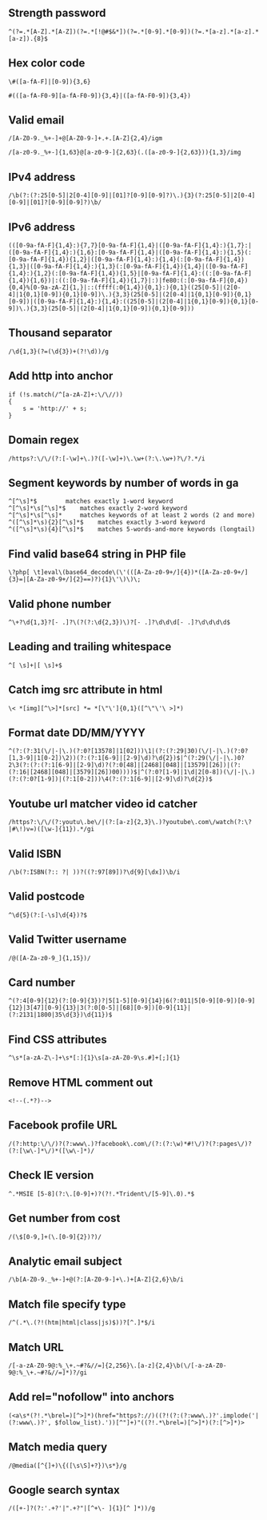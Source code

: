 ## Strength password

```
^(?=.*[A-Z].*[A-Z])(?=.*[!@#$&*])(?=.*[0-9].*[0-9])(?=.*[a-z].*[a-z].*[a-z]).{8}$
```

## Hex color code

```
\#([a-fA-F]|[0-9]){3,6}
```

```
#(([a-fA-F0-9][a-fA-F0-9]){3,4}|([a-fA-F0-9]){3,4})
```

## Valid email

```
/[A-Z0-9._%+-]+@[A-Z0-9-]+.+.[A-Z]{2,4}/igm
```

```
/[a-z0-9._%+-]{1,63}@[a-z0-9-]{2,63}(.([a-z0-9-]{2,63})){1,3}/img
```

## IPv4 address

```
/\b(?:(?:25[0-5]|2[0-4][0-9]|[01]?[0-9][0-9]?)\.){3}(?:25[0-5]|2[0-4][0-9]|[01]?[0-9][0-9]?)\b/
```

## IPv6 address

```
(([0-9a-fA-F]{1,4}:){7,7}[0-9a-fA-F]{1,4}|([0-9a-fA-F]{1,4}:){1,7}:|([0-9a-fA-F]{1,4}:){1,6}:[0-9a-fA-F]{1,4}|([0-9a-fA-F]{1,4}:){1,5}(:[0-9a-fA-F]{1,4}){1,2}|([0-9a-fA-F]{1,4}:){1,4}(:[0-9a-fA-F]{1,4}){1,3}|([0-9a-fA-F]{1,4}:){1,3}(:[0-9a-fA-F]{1,4}){1,4}|([0-9a-fA-F]{1,4}:){1,2}(:[0-9a-fA-F]{1,4}){1,5}|[0-9a-fA-F]{1,4}:((:[0-9a-fA-F]{1,4}){1,6})|:((:[0-9a-fA-F]{1,4}){1,7}|:)|fe80:(:[0-9a-fA-F]{0,4}){0,4}%[0-9a-zA-Z]{1,}|::(ffff(:0{1,4}){0,1}:){0,1}((25[0-5]|(2[0-4]|1{0,1}[0-9]){0,1}[0-9])\.){3,3}(25[0-5]|(2[0-4]|1{0,1}[0-9]){0,1}[0-9])|([0-9a-fA-F]{1,4}:){1,4}:((25[0-5]|(2[0-4]|1{0,1}[0-9]){0,1}[0-9])\.){3,3}(25[0-5]|(2[0-4]|1{0,1}[0-9]){0,1}[0-9]))
```

## Thousand separator

```
/\d{1,3}(?=(\d{3})+(?!\d))/g
```

## Add http into anchor

```
if (!s.match(/^[a-zA-Z]+:\/\//))
{
    s = 'http://' + s;
}
```

## Domain regex

```
/https?:\/\/(?:[-\w]+\.)?([-\w]+)\.\w+(?:\.\w+)?\/?.*/i
```

## Segment keywords by number of words in ga

```
^[^\s]*$        matches exactly 1-word keyword
^[^\s]*\s[^\s]*$    matches exactly 2-word keyword
^[^\s]*\s[^\s]*     matches keywords of at least 2 words (2 and more)
^([^\s]*\s){2}[^\s]*$    matches exactly 3-word keyword
^([^\s]*\s){4}[^\s]*$    matches 5-words-and-more keywords (longtail)
```

## Find valid base64 string in PHP file

```
\?php[ \t]eval\(base64_decode\(\'(([A-Za-z0-9+/]{4})*([A-Za-z0-9+/]{3}=|[A-Za-z0-9+/]{2}==)?){1}\'\)\)\;
```

## Valid phone number

```
^\+?\d{1,3}?[- .]?\(?(?:\d{2,3})\)?[- .]?\d\d\d[- .]?\d\d\d\d$
```

## Leading and trailing whitespace

```
^[ \s]+|[ \s]+$
```

## Catch img src attribute in html

```
\< *[img][^\>]*[src] *= *[\"\']{0,1}([^\"\'\ >]*)
```

## Format date DD/MM/YYYY

```
^(?:(?:31(\/|-|\.)(?:0?[13578]|1[02]))\1|(?:(?:29|30)(\/|-|\.)(?:0?[1,3-9]|1[0-2])\2))(?:(?:1[6-9]|[2-9]\d)?\d{2})$|^(?:29(\/|-|\.)0?2\3(?:(?:(?:1[6-9]|[2-9]\d)?(?:0[48]|[2468][048]|[13579][26])|(?:(?:16|[2468][048]|[3579][26])00))))$|^(?:0?[1-9]|1\d|2[0-8])(\/|-|\.)(?:(?:0?[1-9])|(?:1[0-2]))\4(?:(?:1[6-9]|[2-9]\d)?\d{2})$
```

## Youtube url matcher video id catcher

```
/https?:\/\/(?:youtu\.be\/|(?:[a-z]{2,3}\.)?youtube\.com\/watch(?:\?|#\!)v=)([\w-]{11}).*/gi
```

## Valid ISBN

```
/\b(?:ISBN(?:: ?| ))?((?:97[89])?\d{9}[\dx])\b/i
```

## Valid postcode

```
^\d{5}(?:[-\s]\d{4})?$
```

## Valid Twitter username

```
/@([A-Za-z0-9_]{1,15})/
```

## Card number

```
^(?:4[0-9]{12}(?:[0-9]{3})?|5[1-5][0-9]{14}|6(?:011|5[0-9][0-9])[0-9]{12}|3[47][0-9]{13}|3(?:0[0-5]|[68][0-9])[0-9]{11}|(?:2131|1800|35\d{3})\d{11})$
```

## Find CSS attributes

```
^\s*[a-zA-Z\-]+\s*[:]{1}\s[a-zA-Z0-9\s.#]+[;]{1}
```

## Remove HTML comment out

```
<!--(.*?)-->
```

## Facebook profile URL

```
/(?:http:\/\/)?(?:www\.)?facebook\.com\/(?:(?:\w)*#!\/)?(?:pages\/)?(?:[\w\-]*\/)*([\w\-]*)/
```

## Check IE version

```
^.*MSIE [5-8](?:\.[0-9]+)?(?!.*Trident\/[5-9]\.0).*$
```

## Get number from cost

```
/(\$[0-9,]+(\.[0-9]{2})?)/
```

## Analytic email subject

```
/\b[A-Z0-9._%+-]+@(?:[A-Z0-9-]+\.)+[A-Z]{2,6}\b/i
```

## Match file specify type

```
/^(.*\.(?!(htm|html|class|js)$))?[^.]*$/i
```

## Match URL

```
/[-a-zA-Z0-9@:%_\+.~#?&//=]{2,256}\.[a-z]{2,4}\b(\/[-a-zA-Z0-9@:%_\+.~#?&//=]*)?/gi
```

## Add rel="nofollow" into anchors

```
(<a\s*(?!.*\brel=)[^>]*)(href="https?://)((?!(?:(?:www\.)?'.implode('|(?:www\.)?', $follow_list).'))[^"]+)"((?!.*\brel=)[^>]*)(?:[^>]*)>
```

## Match media query

```
/@media([^{]+)\{([\s\S]+?})\s*}/g
```

## Google search syntax

```
/([+-]?(?:'.+?'|".+?"|[^+\- ]{1}[^ ]*))/g
```
